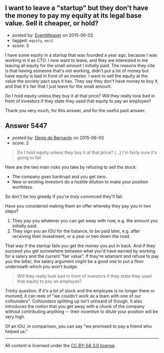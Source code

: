 ## I want to leave a "startup" but they don't have the money to pay my equity at its legal base value. Sell it cheaper, or hold?

- posted by: [EventWeaver](https://stackexchange.com/users/5723328/eventweaver) on 2015-06-02
- tagged: `equity`, `exit`
- score: 3

I have some equity in a startup that was founded a year ago, because I was working in it as CTO. I now want to leave, and they are interested in me leaving all equity for the small amount I initially paid. The reasons they cite is that having someone that's not working, didn't put a lot of money but have equity is bad in front of an investor. I want to sell the equity at the value the society pact says it has. They say they don't have money to buy it, and that it's fair that I just leave for the small amount.

Do I hold equity unless they buy it at that price? Will they really look bad in front of investors if they state they used that equity to pay an employee?

Thank you very much, for this answer, and for the useful past answer.


## Answer 5447

- posted by: [Denis de Bernardy](https://stackexchange.com/users/182468/denis-de-bernardy) on 2015-06-03
- score: 2

> Do I hold equity unless they buy it at that price? (...)
> I'm fairly sure it's going to fail

Here are the two main risks you take by refusing to sell the stock:

- The company goes bankrupt and you get zero.
- New or existing investors do a hostile dilution to make your position worthless.

So don't be too greedy if you're truly convinced they'll fail.

Have you considered making them an offer whereby they pay you in two steps?

1. They pay you whatever you can get away with now, e.g. the amount you initially paid.
2. They sign you an IOU for the balance, to be paid later, e.g. after receiving their investment, or a year or two down the road.

That way if the startup fails you get the money you put in back. And if they succeed you get somewhere between what you'd have earned by working for a salary and the current "fair value". If they're adamant and refuse to pay you the latter, the salary argument might be a good one to put a floor underneath which you won't budge.

> Will they really look bad in front of investors if they state they used that equity to pay an employee?

Tricky question. If it's a lot of stock and the employee is no longer there or involved, it can reek of "we couldn't work as a team with one of our cofounders". Cofounders splitting up isn't unheard of though. It also introduces the notion that you get away with a chunk of the company without contributing anything -- their incentive to dilute your position will be very high.

Of an IOU, in comparison, you can say "we promised to pay a friend who helped us."



---

All content is licensed under the [CC BY-SA 3.0 license](https://creativecommons.org/licenses/by-sa/3.0/).
